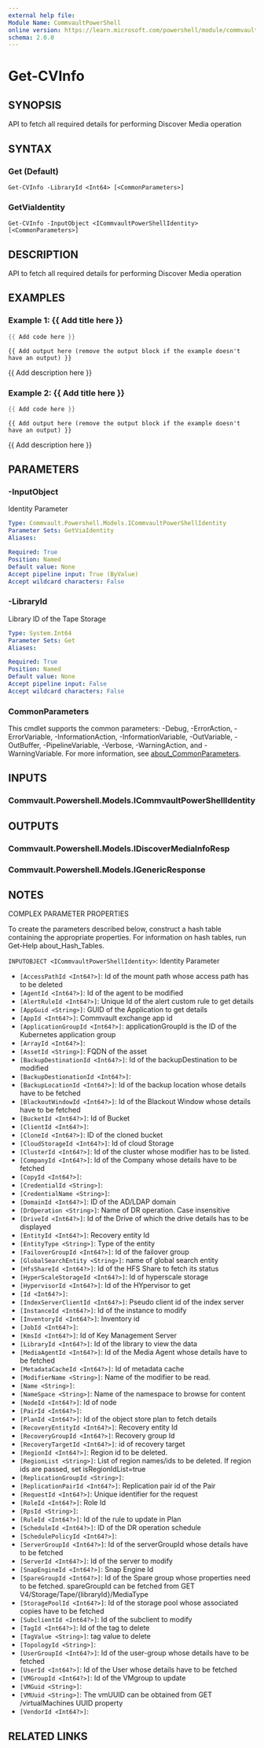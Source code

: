 ```yaml
---
external help file:
Module Name: CommvaultPowerShell
online version: https://learn.microsoft.com/powershell/module/commvaultpowershell/get-cvinfo
schema: 2.0.0
---
```


# Get-CVInfo

## SYNOPSIS
API to fetch all required details for performing Discover Media operation

## SYNTAX

### Get (Default)
```
Get-CVInfo -LibraryId <Int64> [<CommonParameters>]
```

### GetViaIdentity
```
Get-CVInfo -InputObject <ICommvaultPowerShellIdentity> [<CommonParameters>]
```

## DESCRIPTION
API to fetch all required details for performing Discover Media operation

## EXAMPLES

### Example 1: {{ Add title here }}
```powershell
{{ Add code here }}
```

```output
{{ Add output here (remove the output block if the example doesn't have an output) }}
```

{{ Add description here }}

### Example 2: {{ Add title here }}
```powershell
{{ Add code here }}
```

```output
{{ Add output here (remove the output block if the example doesn't have an output) }}
```

{{ Add description here }}

## PARAMETERS

### -InputObject
Identity Parameter

```yaml
Type: Commvault.Powershell.Models.ICommvaultPowerShellIdentity
Parameter Sets: GetViaIdentity
Aliases:

Required: True
Position: Named
Default value: None
Accept pipeline input: True (ByValue)
Accept wildcard characters: False
```

### -LibraryId
Library ID of the Tape Storage

```yaml
Type: System.Int64
Parameter Sets: Get
Aliases:

Required: True
Position: Named
Default value: None
Accept pipeline input: False
Accept wildcard characters: False
```

### CommonParameters
This cmdlet supports the common parameters: -Debug, -ErrorAction, -ErrorVariable, -InformationAction, -InformationVariable, -OutVariable, -OutBuffer, -PipelineVariable, -Verbose, -WarningAction, and -WarningVariable. For more information, see [about_CommonParameters](http://go.microsoft.com/fwlink/?LinkID=113216).

## INPUTS

### Commvault.Powershell.Models.ICommvaultPowerShellIdentity

## OUTPUTS

### Commvault.Powershell.Models.IDiscoverMediaInfoResp

### Commvault.Powershell.Models.IGenericResponse

## NOTES

COMPLEX PARAMETER PROPERTIES

To create the parameters described below, construct a hash table containing the appropriate properties. For information on hash tables, run Get-Help about_Hash_Tables.


`INPUTOBJECT <ICommvaultPowerShellIdentity>`: Identity Parameter
  - `[AccessPathId <Int64?>]`: Id of the mount path whose access path has to be deleted
  - `[AgentId <Int64?>]`: Id of the agent to be modified
  - `[AlertRuleId <Int64?>]`: Unique Id of the alert custom rule to get details
  - `[AppGuid <String>]`: GUID of the Application to get details
  - `[AppId <Int64?>]`: Commvault exchange app id
  - `[ApplicationGroupId <Int64?>]`: applicationGroupId is the ID of the Kubernetes application group
  - `[ArrayId <Int64?>]`: 
  - `[AssetId <String>]`: FQDN of the asset
  - `[BackupDestinationId <Int64?>]`: Id of the backupDestination to be modified
  - `[BackupDestionationId <Int64?>]`: 
  - `[BackupLocationId <Int64?>]`: Id of the backup location whose details have to be fetched
  - `[BlackoutWindowId <Int64?>]`: Id of the Blackout Window whose details have to be fetched
  - `[BucketId <Int64?>]`: Id of Bucket
  - `[ClientId <Int64?>]`: 
  - `[CloneId <Int64?>]`: ID of the cloned bucket
  - `[CloudStorageId <Int64?>]`: Id of cloud Storage
  - `[ClusterId <Int64?>]`: Id of the cluster whose modifier has to be listed.
  - `[CompanyId <Int64?>]`: Id of the Company whose details have to be fetched
  - `[CopyId <Int64?>]`: 
  - `[CredentialId <String>]`: 
  - `[CredentialName <String>]`: 
  - `[DomainId <Int64?>]`: ID of the AD/LDAP domain
  - `[DrOperation <String>]`: Name of DR operation. Case insensitive
  - `[DriveId <Int64?>]`: Id of the Drive of which the drive details has to be displayed
  - `[EntityId <Int64?>]`: Recovery entity Id
  - `[EntityType <String>]`: Type of the entity
  - `[FailoverGroupId <Int64?>]`: Id of the failover group
  - `[GlobalSearchEntity <String>]`: name of global search entity
  - `[HfsShareId <Int64?>]`: Id of the HFS Share to fetch its status
  - `[HyperScaleStorageId <Int64?>]`: Id of hyperscale storage
  - `[HypervisorId <Int64?>]`: Id of the HYpervisor to get
  - `[Id <Int64?>]`: 
  - `[IndexServerClientId <Int64?>]`: Pseudo client id of the index server
  - `[InstanceId <Int64?>]`: Id of the instance to modify
  - `[InventoryId <Int64?>]`: Inventory id
  - `[JobId <Int64?>]`: 
  - `[KmsId <Int64?>]`: Id of Key Management Server
  - `[LibraryId <Int64?>]`: Id of the library to view the data
  - `[MediaAgentId <Int64?>]`: Id of the Media Agent whose details have to be fetched
  - `[MetadataCacheId <Int64?>]`: Id of metadata cache
  - `[ModifierName <String>]`: Name of the modifier to be read.
  - `[Name <String>]`: 
  - `[NameSpace <String>]`: Name of the namespace to browse for content
  - `[NodeId <Int64?>]`: Id of node
  - `[PairId <Int64?>]`: 
  - `[PlanId <Int64?>]`: Id of the object store plan to fetch details
  - `[RecoveryEntityId <Int64?>]`: Recovery entity Id
  - `[RecoveryGroupId <Int64?>]`: Recovery group Id
  - `[RecoveryTargetId <Int64?>]`: id of recovery target
  - `[RegionId <Int64?>]`: Region id to be deleted.
  - `[RegionList <String>]`: List of region names/ids to be deleted. If region ids are passed, set isRegionIdList=true
  - `[ReplicationGroupId <String>]`: 
  - `[ReplicationPairId <Int64?>]`: Replication pair id of the Pair
  - `[RequestId <Int64?>]`: Unique identifier for the request
  - `[RoleId <Int64?>]`: Role Id
  - `[RpsId <String>]`: 
  - `[RuleId <Int64?>]`: Id of the rule to update in Plan
  - `[ScheduleId <Int64?>]`: ID of the DR operation schedule
  - `[SchedulePolicyId <Int64?>]`: 
  - `[ServerGroupId <Int64?>]`: Id of the serverGroupId whose details have to be fetched
  - `[ServerId <Int64?>]`: Id of the server to modify
  - `[SnapEngineId <Int64?>]`: Snap Engine Id
  - `[SpareGroupId <Int64?>]`: Id of the Spare group whose properties need to be fetched. spareGroupId can be fetched from GET V4/Storage/Tape/{libraryId}/MediaType
  - `[StoragePoolId <Int64?>]`: Id of the storage pool whose associated copies have to be fetched
  - `[SubclientId <Int64?>]`: Id of the subclient to modify
  - `[TagId <Int64?>]`: Id of the tag to delete
  - `[TagValue <String>]`: tag value to delete
  - `[TopologyId <String>]`: 
  - `[UserGroupId <Int64?>]`: Id of the user-group whose details have to be fetched
  - `[UserId <Int64?>]`: Id of the User whose details have to be fetched
  - `[VMGroupId <Int64?>]`: Id of the VMgroup to update
  - `[VMGuid <String>]`: 
  - `[VMUuid <String>]`: The vmUUID can be obtained from GET /virtualMachines UUID property
  - `[VendorId <Int64?>]`: 

## RELATED LINKS

